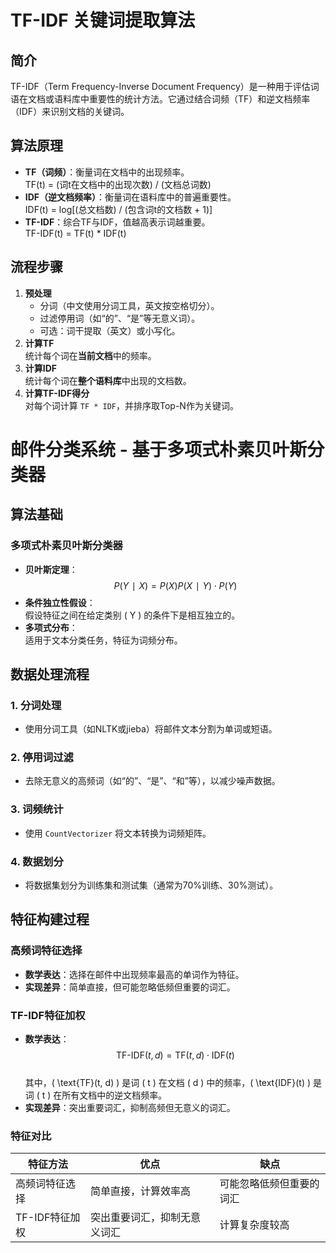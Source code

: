 # TF-IDF 关键词提取算法

## 简介
TF-IDF（Term Frequency-Inverse Document Frequency）是一种用于评估词语在文档或语料库中重要性的统计方法。它通过结合词频（TF）和逆文档频率（IDF）来识别文档的关键词。

## 算法原理
- **TF（词频）**：衡量词在文档中的出现频率。  
  TF(t) = (词t在文档中的出现次数) / (文档总词数)  
- **IDF（逆文档频率）**：衡量词在语料库中的普遍重要性。  
  IDF(t) = log[(总文档数) / (包含词t的文档数 + 1)] 
- **TF-IDF**：综合TF与IDF，值越高表示词越重要。  
  TF-IDF(t) = TF(t) * IDF(t)

## 流程步骤
1. **预处理**  
   - 分词（中文使用分词工具，英文按空格切分）。
   - 过滤停用词（如“的”、“是”等无意义词）。
   - 可选：词干提取（英文）或小写化。
2. **计算TF**  
   统计每个词在**当前文档**中的频率。
3. **计算IDF**  
   统计每个词在**整个语料库**中出现的文档数。
4. **计算TF-IDF得分**  
   对每个词计算 `TF * IDF`，并排序取Top-N作为关键词。

# 邮件分类系统 - 基于多项式朴素贝叶斯分类器
## 算法基础
### 多项式朴素贝叶斯分类器
- **贝叶斯定理**：  
  $$
 P(Y∣X)= 
P(X)
P(X∣Y)⋅P(Y)
  $$  
- **条件独立性假设**：  
  假设特征之间在给定类别 \( Y \) 的条件下是相互独立的。
- **多项式分布**：  
  适用于文本分类任务，特征为词频分布。

## 数据处理流程
### 1. 分词处理
- 使用分词工具（如NLTK或jieba）将邮件文本分割为单词或短语。
### 2. 停用词过滤
- 去除无意义的高频词（如“的”、“是”、“和”等），以减少噪声数据。
### 3. 词频统计
- 使用 `CountVectorizer` 将文本转换为词频矩阵。
### 4. 数据划分
- 将数据集划分为训练集和测试集（通常为70%训练、30%测试）。

## 特征构建过程
### 高频词特征选择
- **数学表达**：选择在邮件中出现频率最高的单词作为特征。
- **实现差异**：简单直接，但可能忽略低频但重要的词汇。

### TF-IDF特征加权
- **数学表达**：  
  $$
  \text{TF-IDF}(t, d) = \text{TF}(t, d) \cdot \text{IDF}(t)
  $$  
  其中，\( \text{TF}(t, d) \) 是词 \( t \) 在文档 \( d \) 中的频率，\( \text{IDF}(t) \) 是词 \( t \) 在所有文档中的逆文档频率。
- **实现差异**：突出重要词汇，抑制高频但无意义的词汇。

### 特征对比
| 特征方法         | 优点                                  | 缺点                                  |
|------------------|---------------------------------------|---------------------------------------|
| 高频词特征选择   | 简单直接，计算效率高                  | 可能忽略低频但重要的词汇              |
| TF-IDF特征加权   | 突出重要词汇，抑制无意义词汇          | 计算复杂度较高                        |
